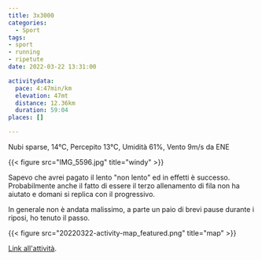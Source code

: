 ```yaml
---
title: 3x3000
categories: 
  - Sport
tags: 
- sport
- running
- ripetute
date: 2022-03-22 13:31:00

activitydata:
  pace: 4:47min/km
  elevation: 47mt
  distance: 12.36km
  duration: 59:04
places: []

---
```


Nubi sparse, 14°C, Percepito 13°C, Umidità 61%, Vento 9m/s da ENE

<!--more-->

{{< figure src="IMG_5596.jpg" title="windy" >}}

Sapevo che avrei pagato il lento "non lento" ed in effetti è successo. Probabilmente anche il fatto di essere il terzo allenamento di fila non ha aiutato e domani si replica con il progressivo.

In generale non è andata malissimo, a parte un paio di brevi pause durante i riposi, ho tenuto il passo.

{{<  figure src="20220322-activity-map_featured.png" title="map" >}}

[Link all'attività](https://strava.com/activities/6864131913).
